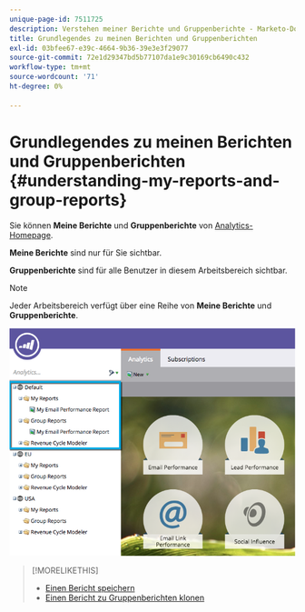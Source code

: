 ```yaml
---
unique-page-id: 7511725
description: Verstehen meiner Berichte und Gruppenberichte - Marketo-Dokumente - Produktdokumentation
title: Grundlegendes zu meinen Berichten und Gruppenberichten
exl-id: 03bfee67-e39c-4664-9b36-39e3e3f29077
source-git-commit: 72e1d29347bd5b77107da1e9c30169cb6490c432
workflow-type: tm+mt
source-wordcount: '71'
ht-degree: 0%

---
```


# Grundlegendes zu meinen Berichten und Gruppenberichten {#understanding-my-reports-and-group-reports}

Sie können **Meine Berichte** und **Gruppenberichte** von [Analytics-Homepage](/help/marketo/product-docs/reporting/basic-reporting/creating-reports/navigating-the-analytics-home-page.md).

**Meine Berichte** sind nur für Sie sichtbar.

**Gruppenberichte** sind für alle Benutzer in diesem Arbeitsbereich sichtbar.

>[!NOTE]
>
>Jeder Arbeitsbereich verfügt über eine Reihe von **Meine Berichte** und **Gruppenberichte**.

![](assets/image2015-4-21-14-3a41-3a22.png)

>[!MORELIKETHIS]
>
>* [Einen Bericht speichern](/help/marketo/product-docs/reporting/basic-reporting/creating-reports/save-a-report.md)
>* [Einen Bericht zu Gruppenberichten klonen](/help/marketo/product-docs/reporting/basic-reporting/report-activity/clone-a-report-to-group-reports.md)

